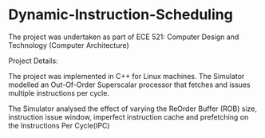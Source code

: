 # Dynamic-Instruction-Scheduling

The project was undertaken as part of ECE 521: Computer Design and Technology (Computer Architecture)

Project Details:

The project was implemented in C++ for Linux machines.
The Simulator modelled an Out-Of-Order Superscalar processor that fetches and issues multiple instructions per cycle.

The Simulator analysed the effect of varying the ReOrder Buffer (ROB) size, instruction issue window, imperfect instruction cache and prefetching on the Instructions Per Cycle(IPC)
